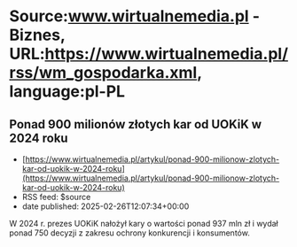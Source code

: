 # Source:www.wirtualnemedia.pl - Biznes, URL:https://www.wirtualnemedia.pl/rss/wm_gospodarka.xml, language:pl-PL

## Ponad 900 milionów złotych kar od UOKiK w 2024 roku
 - [https://www.wirtualnemedia.pl/artykul/ponad-900-milionow-zlotych-kar-od-uokik-w-2024-roku](https://www.wirtualnemedia.pl/artykul/ponad-900-milionow-zlotych-kar-od-uokik-w-2024-roku)
 - RSS feed: $source
 - date published: 2025-02-26T12:07:34+00:00

W 2024 r. prezes UOKiK nałożył kary o wartości ponad 937 mln zł i wydał ponad 750 decyzji z zakresu ochrony konkurencji i konsumentów.

